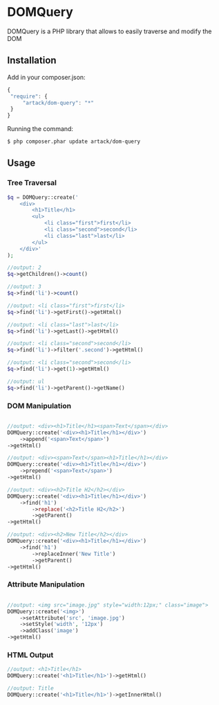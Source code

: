 DOMQuery
========

DOMQuery is a PHP library that allows to easily traverse and modify the DOM

Installation
------------

Add in your composer.json:

```js
{
 "require": {
     "artack/dom-query": "*"
 }
}
```

Running the command:

``` bash
$ php composer.phar update artack/dom-query
```

Usage
-------
### Tree Traversal
``` php
$q = DOMQuery::create('
    <div>
        <h1>Title</h1>
        <ul>
            <li class="first">first</li>
            <li class="second">second</li>
            <li class="last">last</li>
        </ul>
    </div>'
);

//output: 2
$q->getChildren()->count()

//output: 3
$q->find('li')->count() 

//output: <li class="first">first</li>
$q->find('li')->getFirst()->getHtml()

//output: <li class="last">last</li>
$q->find('li')->getLast()->getHtml()

//output: <li class="second">second</li>
$q->find('li')->filter('.second')->getHtml()

//output: <li class="second">second</li>
$q->find('li')->get(1)->getHtml()

//output: ul
$q->find('li')->getParent()->getName()
```

### DOM Manipulation
``` php

//output: <div><h1>Title</h1><span>Text</span></div>
DOMQuery::create('<div><h1>Title</h1></div>')
    ->append('<span>Text</span>')
->getHtml()

//output: <div><span>Text</span><h1>Title</h1></div>
DOMQuery::create('<div><h1>Title</h1></div>')
    ->prepend('<span>Text</span>')
->getHtml()

//output: <div><h2>Title H2</h2></div>
DOMQuery::create('<div><h1>Title</h1></div>')
    ->find('h1')
        ->replace('<h2>Title H2</h2>')
        ->getParent()
->getHtml()

//output: <div><h2>New Title</h2></div>
DOMQuery::create('<div><h1>Title</h1></div>')
    ->find('h1')
        ->replaceInner('New Title')
        ->getParent()
->getHtml()

```
### Attribute Manipulation
``` php

//output: <img src="image.jpg" style="width:12px;" class="image">
DOMQuery::create('<img>')
    ->setAttribute('src', 'image.jpg')
    ->setStyle('width', '12px')
    ->addClass('image')
->getHtml()
```

### HTML Output
``` php
//output: <h1>Title</h1>
DOMQuery::create('<h1>Title</h1>')->getHtml()

//output: Title
DOMQuery::create('<h1>Title</h1>')->getInnerHtml()
```
